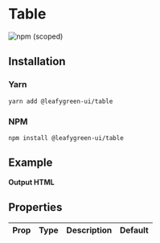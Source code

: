 # Table

![npm (scoped)](https://img.shields.io/npm/v/@leafygreen-ui/table.svg)

## Installation

### Yarn

```shell
yarn add @leafygreen-ui/table
```

### NPM

```shell
npm install @leafygreen-ui/table
```

## Example

**Output HTML**

## Properties

| Prop | Type | Description | Default |
| ---- | ---- | ----------- | ------- |

